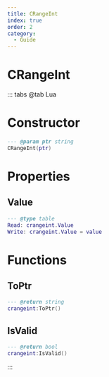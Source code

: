 ```yaml
---
title: CRangeInt
index: true
order: 2
category:
  - Guide
---
```


# CRangeInt

::: tabs
@tab Lua
# Constructor
```lua
--- @param ptr string
CRangeInt(ptr)
```
# Properties
## Value 
```lua
--- @type table
Read: crangeint.Value
Write: crangeint.Value = value
```
# Functions
## ToPtr
```lua
--- @return string
crangeint:ToPtr()
```
## IsValid
```lua
--- @return bool
crangeint:IsValid()
```

:::